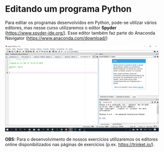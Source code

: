 # Editando um programa Python

Para editar os programas desenvolvidos em Python, pode-se utilizar vários editores, mas nesse curso utilizaremos o editor **Spyder** (https://www.spyder-ide.org/). Esse editor também faz parte do Anaconda Navigator (https://www.anaconda.com/download/)

![programa](/imagens/editor.png)

**OBS:** Para o desenvolvimento de nossos exercícios utilizaremos os editores online disponibilizados nas páginas de exercícios (p.ex. https://trinket.io/).
